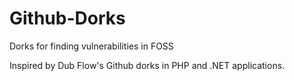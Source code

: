 # Github-Dorks
Dorks for finding vulnerabilities in FOSS

Inspired by Dub Flow's Github dorks in PHP and .NET applications.
